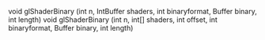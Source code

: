void glShaderBinary (int n, IntBuffer shaders, int binaryformat, Buffer binary, int length)
void glShaderBinary (int n, int[] shaders, int offset, int binaryformat, Buffer binary, int length)
